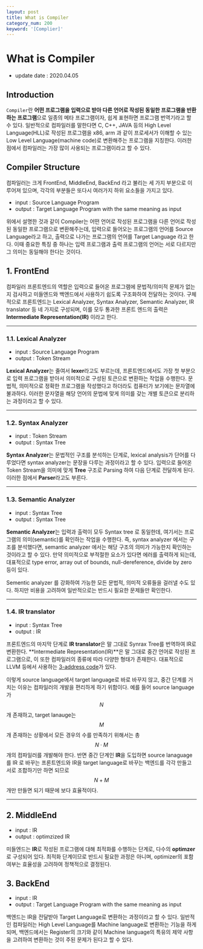 ```yaml
---
layout: post
title: What is Compiler
category_num: 200
keyword: '[Complier]'
---
```


# What is Compiler

- update date : 2020.04.05

## Introduction

`Compiler`란 **어떤 프로그램을 입력으로 받아 다른 언어로 작성된 동일한 프로그램을 반환하는 프로그램**으로 일종의 메타 프로그램이자, 쉽게 표현하면 프로그램 번역기라고 할 수 있다. 일반적으로 컴파일러를 말한다면 C, C++, JAVA 등의 High Level Language(HLL)로 작성된 프로그램을 x86, arm 과 같이 프로세서가 이해할 수 있는 Low Level Language(machine code)로 변환해주는 프로그램을 지칭한다. 이러한 점에서 컴파일러는 가장 많이 사용되는 프로그램이라고 할 수 있다.

## Compiler Structure

컴파일러는 크게 FrontEnd, MiddleEnd, BackEnd 라고 불리는 세 가지 부분으로 이루어져 있으며, 각각의 부분들은 또다시 여러가지 하위 요소들을 가지고 있다.

- input : Source Language Program
- output : Target Language Program with the same meaning as input

위에서 설명한 것과 같이 Compiler는 어떤 언어로 작성된 프로그램을 다른 언어로 작성된 동일한 프로그램으로 변환해주는데, 입력으로 들어오는 프로그램의 언어를 Source Language라고 하고, 출력으로 나가는 프로그램의 언어를 Target Language 라고 한다. 이때 중요한 특징 중 하나는 입력 프로그램과 출력 프로그램의 언어는 서로 다르지만 그 의미는 동일해야 한다는 것이다.

## 1. FrontEnd

컴파일러 프론트엔드의 역할은 입력으로 들어온 프로그램에 문법적/의미적 문제가 없는지 검사하고 미들엔드와 백엔드에서 사용하기 쉽도록 구조화하여 전달하는 것이다. 구체적으로 프론트엔드는 Lexical Analyzer, Syntax Analyzer, Semantic Analyzer, IR translator 등 네 가지로 구성되며, 이를 모두 통과한 프론트 엔드의 출력은 **Intermediate Representation(IR)** 이라고 한다.

---

### 1.1. Lexical Analyzer

- input : Source Language Program
- output : Token Stream

**Lexical Analyzer**는 줄여서 **lexer**라고도 부르는데, 프론트엔드에서도 가장 첫 부분으로 입력 프로그램을 받아서 의미적으로 구성된 토큰으로 변환하는 작업을 수행한다. 문법적, 의미적으로 정확한 프로그램을 작성했다고 하더라도 컴퓨터가 보기에는 문자열에 불과하다. 이러한 문자열을 해당 언어의 문법에 맞게 의미를 갖는 개별 토큰으로 분리하는 과정이라고 할 수 있다.

---

### 1.2. Syntax Analyzer

- input : Token Stream
- output : Syntax Tree

**Syntax Analyzer**는 문법적인 구조를 분석하는 단계로, lexical analysis가 단어를 다루었다면 syntax analyzer는 문장을 다루는 과정이라고 할 수 있다. 입력으로 들어온 Token Stream을 의미에 맞게 **Tree** 구조로 Parsing 하여 다음 단계로 전달하게 된다. 이러한 점에서 **Parser**라고도 부른다.

---

### 1.3. Semantic Analyzer

- input : Syntax Tree
- output : Syntax Tree

**Semantic Analyzer**는 입력과 출력이 모두 Syntax tree 로 동일한데, 여기서는 프로그램의 의미(semantic)를 확인하는 작업을 수행한다. 즉, syntax analyzer 에서는 구조를 분석했다면, semantic analyzer 에서는 해당 구조의 의미가 가능한지 확인하는 것이라고 할 수 있다. 만약 의미적으로 부적절한 요소가 있다면 에러를 출력하게 되는데, 대표적으로 type error, array out of bounds, null-dereference, divide by zero 등이 있다.

Sementic analyzer 를 강화하여 가능한 모든 문법적, 의미적 오류들을 걸러낼 수도 있다. 하지만 비용을 고려하여 일반적으로는 반드시 필요한 문제들만 확인한다.

---

### 1.4. IR translator

- input : Syntax Tree
- output : IR

프론트엔드의 마지막 단계로 **IR translator**은 말 그대로 Synrax Tree를 번역하여 IR로 변환한다. **Intermediate Representation(IR)**은 말 그대로 중간 언어로 작성된 프로그램으로, 이 또한 컴파일러의 종류에 따라 다양한 형태가 존재한다. 대표적으로 LLVM 등에서 사용하는 [3-address code](<https://ko.wikipedia.org/wiki/3-%EC%96%B4%EB%93%9C%EB%A0%88%EC%8A%A4_%EC%BD%94%EB%93%9C>)가 있다.

이렇게 source language에서 target language로 바로 바꾸지 않고, 중간 단계를 거치는 이유는 컴파일러의 개발을 편리하게 하기 위함이다. 예를 들어 source language가 $$N$$개 존재하고, target lanauge는 $$M$$개 존재하는 상황에서 모든 경우의 수를 만족하기 위해서는 총 $$N \cdot M$$ 개의 컴파일러를 개발해야 한다. 반면 중간 단계인 **IR**을 도입하면 source lanaguage를 IR 로 바꾸는 프론트엔드와 IR을 target language로 바꾸는 백엔드를 각각 만들고 서로 조합하기만 하면 되므로 $$N + M$$ 개만 만들면 되기 때문에 보다 효율적이다.

---

## 2. MiddleEnd

- input : IR
- output : optimzized IR

미들엔드는 **IR**로 작성된 프로그램에 대해 최적화를 수행하는 단계로, 다수의 **optimzer**로 구성되어 있다. 최적화 단계이므로 반드시 필요한 과정은 아니며, optimizer의 포함 여부는 효율성을 고려하여 정책적으로 결정된다.

## 3. BackEnd

- input : IR
- output : Target Language Program with the same meaning as input

백엔드는 IR을 전달받아 Target Language로 변환하는 과정이라고 할 수 있다. 일반적인 컴파일러는 High Level Language를 Machine language로 변환하는 기능을 하게 되며, 백엔드에서는 Register의 크기와 같이 Machine language의 특유의 제약 사항을 고려하여 변환하는 것이 주된 문제가 된다고 할 수 있다.
